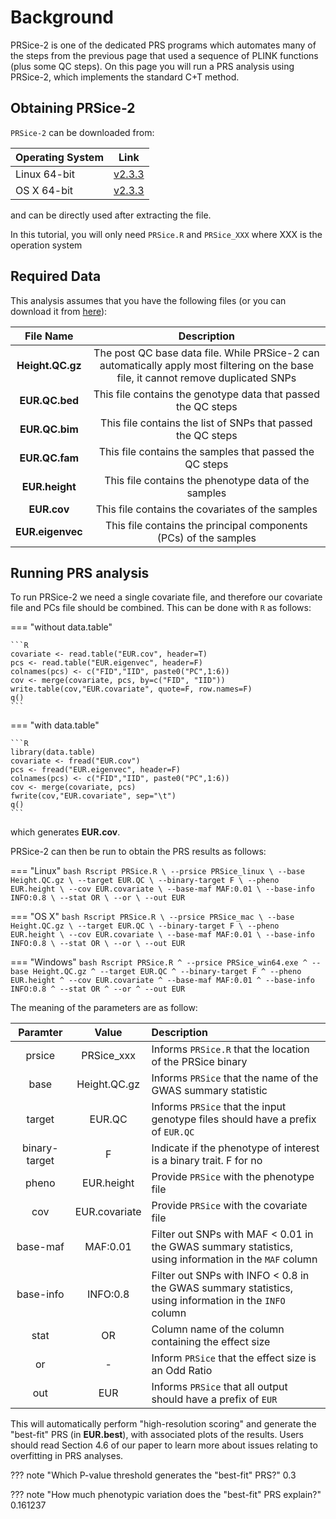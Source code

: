 # Background

PRSice-2 is one of the dedicated PRS programs which automates many of the steps from the previous page that used a sequence of PLINK functions (plus some QC steps). 
On this page you will run a PRS analysis using PRSice-2, which implements the standard C+T method.

## Obtaining PRSice-2
`PRSice-2` can be downloaded from:

| Operating System | Link |
| -----------------|:----:|
| Linux 64-bit | [v2.3.3](https://github.com/choishingwan/PRSice/releases/download/2.3.3/PRSice_linux.zip) |
| OS X 64-bit | [v2.3.3](https://github.com/choishingwan/PRSice/releases/download/2.3.3/PRSice_mac.zip) |

and can be directly used after extracting the file. 

In this tutorial, you will only need `PRSice.R` and `PRSice_XXX` where XXX is the operation system

## Required Data

This analysis assumes that you have the following files (or you can download it from [here](https://drive.google.com/file/d/1x_G0Gxk9jFMY-PMqwtg6-vdEyUPp5p5u/view?usp=sharing)): 

|File Name | Description|
|:-:|:-:|
|**Height.QC.gz**| The post QC base data file. While PRSice-2 can automatically apply most filtering on the base file, it cannot remove duplicated SNPs|
|**EUR.QC.bed**| This file contains the genotype data that passed the QC steps |
|**EUR.QC.bim**| This file contains the list of SNPs that passed the QC steps |
|**EUR.QC.fam**| This file contains the samples that passed the QC steps |
|**EUR.height**| This file contains the phenotype data of the samples |
|**EUR.cov**| This file contains the covariates of the samples |
|**EUR.eigenvec**| This file contains the principal components (PCs) of the samples |

## Running PRS analysis
To run PRSice-2 we need a single covariate file, and therefore our covariate file and PCs file should be combined. This can be done with `R` as follows:

=== "without data.table"    

    ```R
    covariate <- read.table("EUR.cov", header=T)
    pcs <- read.table("EUR.eigenvec", header=F)
    colnames(pcs) <- c("FID","IID", paste0("PC",1:6))
    cov <- merge(covariate, pcs, by=c("FID", "IID"))
    write.table(cov,"EUR.covariate", quote=F, row.names=F)
    q()
    ```

=== "with data.table"

    ```R
    library(data.table)
    covariate <- fread("EUR.cov")
    pcs <- fread("EUR.eigenvec", header=F)
    colnames(pcs) <- c("FID","IID", paste0("PC",1:6))
    cov <- merge(covariate, pcs)
    fwrite(cov,"EUR.covariate", sep="\t")
    q()
    ```

which generates **EUR.cov**.

PRSice-2 can then be run to obtain the PRS results as follows:

=== "Linux"
    ```bash
    Rscript PRSice.R \
        --prsice PRSice_linux \
        --base Height.QC.gz \
        --target EUR.QC \
        --binary-target F \
        --pheno EUR.height \
        --cov EUR.covariate \
        --base-maf MAF:0.01 \
        --base-info INFO:0.8 \
        --stat OR \
        --or \
        --out EUR
    ```

=== "OS X"
    ```bash
    Rscript PRSice.R \
        --prsice PRSice_mac \
        --base Height.QC.gz \
        --target EUR.QC \
        --binary-target F \
        --pheno EUR.height \
        --cov EUR.covariate \
        --base-maf MAF:0.01 \
        --base-info INFO:0.8 \
        --stat OR \
        --or \
        --out EUR
    ```

=== "Windows"
    ```bash
    Rscript PRSice.R ^
        --prsice PRSice_win64.exe ^
        --base Height.QC.gz ^
        --target EUR.QC ^
        --binary-target F ^
        --pheno EUR.height ^
        --cov EUR.covariate ^
        --base-maf MAF:0.01 ^
        --base-info INFO:0.8 ^
        --stat OR ^
        --or ^
        --out EUR
    ```

The meaning of the parameters are as follow:

| Paramter | Value | Description|
|:-:|:-:|:-|
|prsice|PRSice_xxx| Informs `PRSice.R` that the location of the PRSice binary |
|base| Height.QC.gz| Informs `PRSice` that the name of the GWAS summary statistic |
|target| EUR.QC| Informs `PRSice` that the input genotype files should have a prefix of `EUR.QC` |
|binary-target| F| Indicate if the phenotype of interest is a binary trait. F for no |
|pheno| EUR.height| Provide `PRSice` with the phenotype file |
|cov| EUR.covariate| Provide `PRSice` with the covariate file |
|base-maf| MAF:0.01| Filter out SNPs with MAF < 0.01 in the GWAS summary statistics, using information in the `MAF` column|
|base-info| INFO:0.8| Filter out SNPs with INFO < 0.8 in the GWAS summary statistics, using information in the `INFO` column|
|stat| OR| Column name of the column containing the effect size|
|or|-| Inform `PRSice` that the effect size is an Odd Ratio|
|out | EUR | Informs `PRSice` that all output should have a prefix of `EUR`|

This will automatically perform "high-resolution scoring" and generate the "best-fit" PRS (in **EUR.best**), with associated plots of the results. 
Users should read Section 4.6 of our paper to learn more about issues relating to overfitting in PRS analyses.  

??? note "Which P-value threshold generates the "best-fit" PRS?"
    0.3 

??? note "How much phenotypic variation does the "best-fit" PRS explain?"
    0.161237
